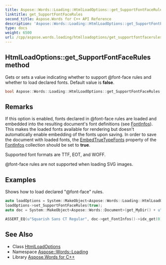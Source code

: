 ```yaml
---
title: Aspose::Words::Loading::HtmlLoadOptions::get_SupportFontFaceRules method
linktitle: get_SupportFontFaceRules
second_title: Aspose.Words for C++ API Reference
description: 'Aspose::Words::Loading::HtmlLoadOptions::get_SupportFontFaceRules method. Gets or sets a value indicating whether to support @font-face rules and whether to load declared fonts. Default value is false in C++.'
type: docs
weight: 6500
url: /cpp/aspose.words.loading/htmlloadoptions/get_supportfontfacerules/
---
```

## HtmlLoadOptions::get_SupportFontFaceRules method


Gets or sets a value indicating whether to support @font-face rules and whether to load declared fonts. Default value is **false**.

```cpp
bool Aspose::Words::Loading::HtmlLoadOptions::get_SupportFontFaceRules() const
```

## Remarks


If this option is enabled, fonts declared in @font-face rules are loaded and embedded into the resulting document's font definitions (see [FontInfos](../../../aspose.words/documentbase/get_fontinfos/)). This makes the loaded fonts available for rendering but doesn't automatically enable embedding of the fonts upon saving. In order to save the document with loaded fonts, the [EmbedTrueTypeFonts](../../../aspose.words.fonts/fontinfocollection/get_embedtruetypefonts/) property of the [FontInfos](../../../aspose.words/documentbase/get_fontinfos/) collection should be set to **true**.

Supported font formats are TTF, EOT, and WOFF.

@font-face rules are not supported when loading SVG images.

## Examples



Shows how to load declared "@font-face" rules. 
```cpp
auto loadOptions = System::MakeObject<Aspose::Words::Loading::HtmlLoadOptions>();
loadOptions->set_SupportFontFaceRules(true);
auto doc = System::MakeObject<Aspose::Words::Document>(get_MyDir() + u"Html with FontFace.html", loadOptions);

ASSERT_EQ(u"Squarish Sans CT Regular", doc->get_FontInfos()->idx_get(0)->get_Name());
```

## See Also

* Class [HtmlLoadOptions](../)
* Namespace [Aspose::Words::Loading](../../)
* Library [Aspose.Words for C++](../../../)
